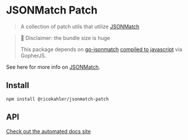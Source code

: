 # JSONMatch Patch

> A collection of patch utils that utilize [JSONMatch](https://github.com/sanity-io/go-jsonmatch)

> 🚨 Disclaimer: the bundle size is huge
>
> This package depends on [go-jsonmatch](https://github.com/sanity-io/go-jsonmatch) [compiled to javascript](https://github.com/ricokahler/jsonmatch-js) via GopherJS.

See here for more info on [JSONMatch](https://www.sanity.io/docs/json-match).

## Install

```
npm install @ricokahler/jsonmatch-patch
```

## API

[Check out the automated docs site](https://jsonmatch-patch.vercel.app/)
